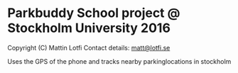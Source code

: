 # Parkbuddy School project @ Stockholm University 2016

Copyright (C) Mattin Lotfi 
Contact details: matt@lotfi.se


Uses the GPS of the phone and tracks nearby parkinglocations in stockholm 

